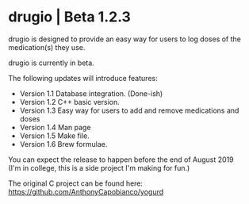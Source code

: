 # drugio | Beta 1.2.3

drugio is designed to provide an easy way for users to log doses of the medication(s) they use.

drugio is currently in beta. 

The following updates will introduce features:

* Version 1.1 Database integration. (Done-ish)
* Version 1.2 C++ basic version. 
* Version 1.3 Easy way for users to add and remove medications and doses
* Version 1.4 Man page
* Version 1.5 Make file.
* Version 1.6 Brew formulae. 

You can expect the release to happen before the end of August 2019 </br>
(I'm in college, this is a side project I'm making for fun.) 

The original C project can be found here: https://github.com/AnthonyCapobianco/yogurd


